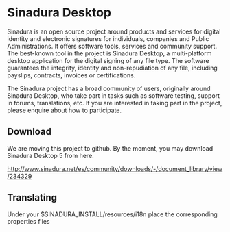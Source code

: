 
# Sinadura Desktop

Sinadura is an open source project around products and services for digital identity and electronic signatures for individuals, companies and Public Administrations. It offers software tools, services and community support. The best-known tool in the project is Sinadura Desktop, a multi-platform desktop application for the digital signing of any file type. The software guarantees the integrity, identity and non-repudiation of any file, including payslips, contracts, invoices or certifications.

The Sinadura project has a broad community of users, originally around Sinadura Desktop, who take part in tasks such as software testing, support in forums, translations, etc. If you are interested in taking part in the project, please enquire about how to participate.

## Download 

We are moving this project to github. By the moment, you may download Sinadura Desktop 5 from here. 

http://www.sinadura.net/es/community/downloads/-/document_library/view/234329

## Translating

Under your $SINADURA_INSTALL/resources/i18n place the corresponding properties files
